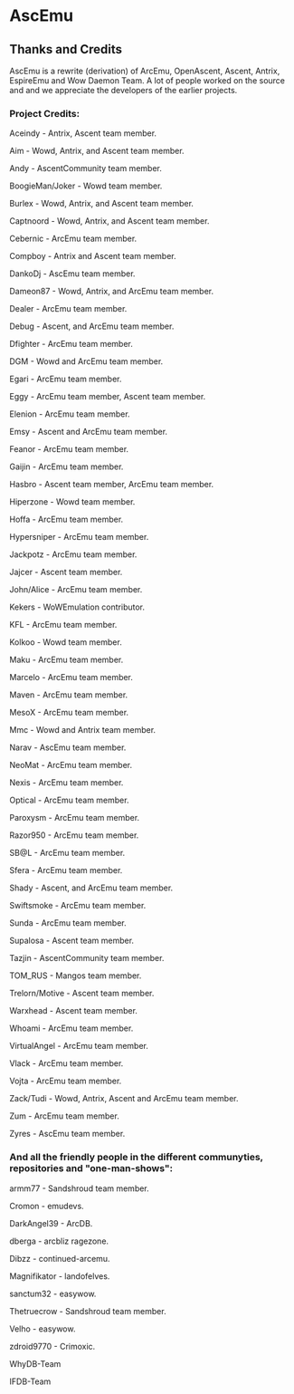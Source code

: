 # AscEmu
## Thanks and Credits

AscEmu is a rewrite (derivation) of ArcEmu, OpenAscent, Ascent, Antrix, EspireEmu and 
Wow Daemon Team. A lot of people worked on the source and and we appreciate the developers of the earlier projects.

### Project Credits:
Aceindy - Antrix, Ascent team member.

Aim - Wowd, Antrix, and Ascent team member.

Andy - AscentCommunity team member.

BoogieMan/Joker - Wowd team member.

Burlex - Wowd, Antrix, and Ascent team member.

Captnoord - Wowd, Antrix, and Ascent team member.

Cebernic - ArcEmu team member.

Compboy - Antrix and Ascent team member.

DankoDj - AscEmu team member.

Dameon87 - Wowd, Antrix, and ArcEmu team member.

Dealer - ArcEmu team member.

Debug - Ascent, and ArcEmu team member.

Dfighter - ArcEmu team member.

DGM - Wowd and ArcEmu team member.

Egari - ArcEmu team member.

Eggy - ArcEmu team member, Ascent team member.

Elenion - ArcEmu team member.

Emsy - Ascent and ArcEmu team member.

Feanor - ArcEmu team member.

Gaijin - ArcEmu team member.

Hasbro - Ascent team member, ArcEmu team member.

Hiperzone - Wowd team member.

Hoffa - ArcEmu team member.

Hypersniper - ArcEmu team member.

Jackpotz - ArcEmu team member.

Jajcer - Ascent team member.

John/Alice - ArcEmu team member.

Kekers - WoWEmulation contributor.

KFL - ArcEmu team member.

Kolkoo - Wowd team member.

Maku - ArcEmu team member.

Marcelo - ArcEmu team member.

Maven - ArcEmu team member.

MesoX - ArcEmu team member.

Mmc - Wowd and Antrix team member.

Narav - AscEmu team member.

NeoMat - ArcEmu team member.

Nexis - ArcEmu team member.

Optical - ArcEmu team member.

Paroxysm - ArcEmu team member.

Razor950 - ArcEmu team member.

SB@L - ArcEmu team member.

Sfera - ArcEmu team member.

Shady - Ascent, and ArcEmu team member.

Swiftsmoke - ArcEmu team member.

Sunda - ArcEmu team member.

Supalosa - Ascent team member.

Tazjin - AscentCommunity team member.

TOM_RUS - Mangos team member.

Trelorn/Motive - Ascent team member.

Warxhead - Ascent team member.

Whoami - ArcEmu team member.

VirtualAngel - ArcEmu team member.

Vlack - ArcEmu team member.

Vojta - ArcEmu team member.

Zack/Tudi - Wowd, Antrix, Ascent and ArcEmu team member.

Zum - ArcEmu team member.

Zyres - AscEmu team member.


### And all the friendly people in the different communyties, repositories and "one-man-shows":
armm77 - Sandshroud team member.

Cromon - emudevs.

DarkAngel39 - ArcDB.

dberga - arcbliz ragezone.

Dibzz - continued-arcemu.

Magnifikator - landofelves.

sanctum32 - easywow.

Thetruecrow - Sandshroud team member.

Velho - easywow.

zdroid9770 - Crimoxic.

WhyDB-Team

IFDB-Team


